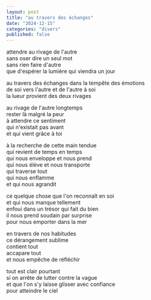 ```yaml
---
layout: post
title: "au travers des échanges"
date: "2024-12-15"
categories: "divers"
published: false
---
```


attendre au rivage de l'autre  
sans oser dire un seul mot  
sans rien faire d'autre  
que d'espérer la lumière qui viendra un jour  

au travers des échanges dans la tempête des émotions  
de soi vers l'autre et de l'autre à soi  
la lueur provient des deux rivages  

au rivage de l'autre longtemps  
rester là malgré la peur  
à attendre ce sentiment  
qui n'existait pas avant  
et qui vient grâce à toi  

à la recherche de cette main tendue  
qui revient de temps en temps  
qui nous enveloppe et nous prend  
qui nous élève et nous transporte  
qui traverse tout  
qui nous enflamme  
et qui nous agrandit  

ce quelque chose que l'on reconnaît en soi   
et qui nous manque tellement  
enfoui dans un trésor qui fait du bien  
il nous prend soudain par surprise  
pour nous emporter dans la mer  

en travers de nos habitudes  
ce dérangement sublime  
contient tout  
accapare tout  
et nous empêche de réfléchir  

tout est clair pourtant  
si on arrête de lutter contre la vague  
et que l'on s'y laisse glisser avec confiance  
pour atteindre le ciel  
